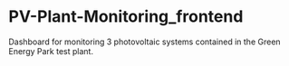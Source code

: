 # PV-Plant-Monitoring_frontend
Dashboard for monitoring 3 photovoltaic systems contained in the Green Energy Park test plant.
